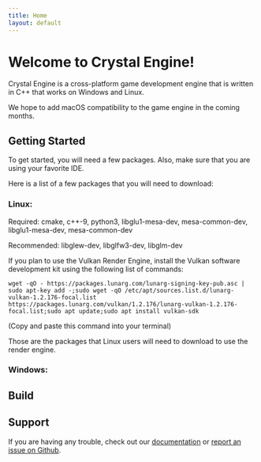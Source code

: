 ```yaml
---
title: Home
layout: default
---
```


# Welcome to Crystal Engine!

Crystal Engine is a cross-platform game development engine that is written in C++ that works on Windows and Linux.

We hope to add macOS compatibility to the game engine in the coming months.

## Getting Started

To get started, you will need a few packages. Also, make sure that you are using your favorite IDE.

Here is a list of a few packages that you will need to download:

### Linux:

  Required: cmake, c++-9, python3, libglu1-mesa-dev, mesa-common-dev, libglu1-mesa-dev, mesa-common-dev
  
  Recommended: libglew-dev, libglfw3-dev, libglm-dev
  
  If you plan to use the Vulkan Render Engine, install the Vulkan software development kit using the following list of commands:
    
    wget -qO - https://packages.lunarg.com/lunarg-signing-key-pub.asc | sudo apt-key add -;sudo wget -qO /etc/apt/sources.list.d/lunarg-vulkan-1.2.176-focal.list https://packages.lunarg.com/vulkan/1.2.176/lunarg-vulkan-1.2.176-focal.list;sudo apt update;sudo apt install vulkan-sdk
    
   (Copy and paste this command into your terminal)

Those are the packages that Linux users will need to download to use the render engine.

### Windows:

## Build



## Support

If you are having any trouble, check out our [documentation](https://percentboat4164.github.io/CrystalEngine/docs/index.html) or [report an issue on Github](https://github.com/PercentBoat4164/CrystalEngine/issues).
